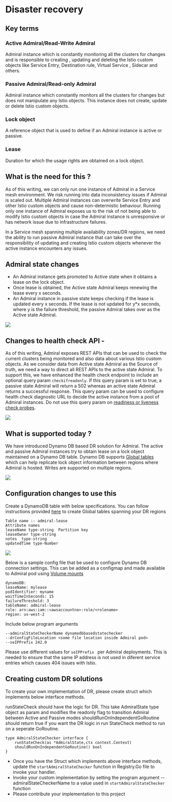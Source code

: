 # Disaster recovery

## Key terms

### Active Admiral/Read-Write Admiral 
Admiral instance which is constantly monitoring all the clusters for changes and is responsible to creating , updating and deleting the Istio custom objects 
like Service Entry, Destination rule, Virtual Service , Sidecar and others.

### Passive Admiral/Read-only Admiral 
Admiral instance which constantly monitors all the clusters for changes but does not manipulate any Istio objects. This instance does not create, update or delete Istio custom objects.

### Lock object 
A reference object that is used to define if an Admiral instance is active or passive.

### Lease 
Duration for which the usage rights are obtained on a lock object.

## What is the need for this ?

As of this writing, we can only run one instance of Admiral in a Service mesh environment. We risk running into data inconsistency issues if Admiral is scaled out.
Multiple Admiral instances can overwrite Service Entry and other Istio custom objects and cause non-determistic behaviour.
Running only one instance of Admiral exposes us to the risk of not being able to modify Istio custom objects in case the Admiral instance is unresponsive or has network issue due to infrastructure failures.

In a Service mesh spanning multiple availability zones/DR regions, we need the ability to run passive Admiral instance that can take over the responsibility of
updating and creating Istio custom objects whenever the active instance encounters any issues.

## Admiral state changes 
* An Admiral instance gets promoted to Active state when it obtains a lease on the lock object.
* Once lease is obtained, the Active state Admiral keeps renewing the lease every x seconds.
* An Admiral instance in passive state keeps checking if the lease is updated every x seconds. If the lease is not updated for y*x seconds, where y is the failure threshold, the passive Admiral takes over as the Active state Admiral.

![](Admiral-state-changes.png)


## Changes to health check API -
As of this writing, Admiral exposes REST APIs that can be used to check the current clusters being monitored and also data about various Istio custom objects.
As we consider data from Active state Admiral as the Source of truth, we need a way to direct all REST APIs to the active state Admiral. To support this, we have enhanced the health check endpoint to 
include an optional query param ```checkifreadonly```. If this query param is set to true, a passive state Admiral will return a 502 whereas an active state Admiral 
returns a successful response. This query param can be used to configure health check diagnostic URL to decide the active instance from a pool of Admiral instances.
Do not use this query param on [readiness or liveness check probes](https://kubernetes.io/docs/tasks/configure-pod-container/configure-liveness-readiness-startup-probes/).

![](Admiral-health-check.png)

## What is supported today ?
We have introduced Dynamo DB based DR solution for Admiral. The active and passive Admiral instances try to obtain lease on a lock object
maintained on a Dynamo DB table. Dynamo DB supports [Global tables](https://aws.amazon.com/dynamodb/global-tables/) which can help replicate lock object information between regions where Admiral is hosted.
Writes are supported on multiple regions.

![](Admiral-dynamoDB-DR.png)

## Configuration changes to use this
Create a DynamoDB table with below specifications. You can follow instructions provided [here](https://docs.aws.amazon.com/amazondynamodb/latest/developerguide/V2globaltables.tutorial.html#V2creategt_console) to create Global tables spanning your DR regions
```
Table name :- admiral-lease
Attribute names
leaseName type-string  Partition key
leaseOwner type-string 
notes  type-string 
updatedTime type-Number
```
![](Admiral-DynamoDB-view.png)

Below is a sample config file that be used to configure Dynamo DB connection settings. This can be added as a configmap and made available to Admiral pod using [Volume mounts](https://kubernetes.io/docs/tasks/configure-pod-container/configure-volume-storage/)
```
dynamoDB:
leaseName: mylease
podIdentifier: myname
waitTimeInSeconds: 15
failureThreshold: 3
tableName: admiral-lease
role: arn:aws:iam::<awsaccountno>:role/<rolename>
region: us-west-2

```

Include below program arguments
```
--admiralStateCheckerName dynamodbbasedstatechecker
--drConfigFileLocation <some file location inside Admiral pod>
--seIPPrefix 242.0 
```
Please use different values for ```seIPPrefix ``` per Admiral deployments. This is needed to ensure that the same IP address is not used in diferent service entries which causes 404 issues with Istio.

## Creating custom DR solutions

To create your own implementation of DR, please create struct which implements below interface methods.

runStateCheck should have the logic for DR. This take AdmiralState type object as param and modifies the readonly flag to transition Admiral between Active and Passive modes
shouldRunOnIndependentGoRoutine should return true if you want the DR logic in run StateCheck method to run on a seperate GoRoutine.

```
type AdmiralStateChecker interface {
	runStateCheck(as *AdmiralState,ctx context.Context)
	shouldRunOnIndependentGoRoutine() bool
}
```
* Once you have the Struct which implements above interface methods, update the ```startAdmiralStateChecker``` function in Registry.Go file to invoke your handler.
* Invoke your custom implementation by setting the program argument --admiralStateCheckerName to a value used in ```startAdmiralStateChecker``` function
* Please contribute your implementation to this project

